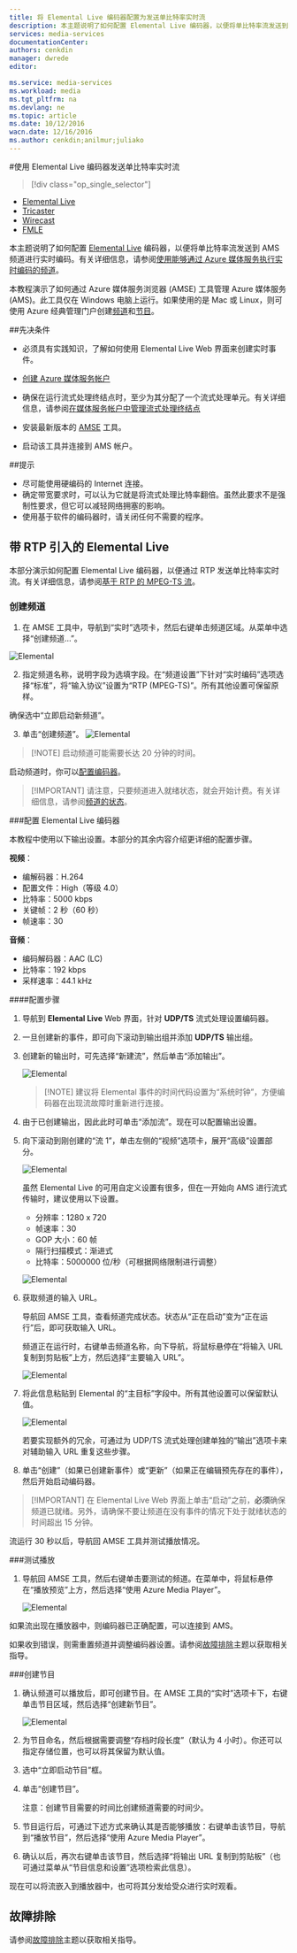 ```yaml
---
title: 将 Elemental Live 编码器配置为发送单比特率实时流
description: 本主题说明了如何配置 Elemental Live 编码器，以便将单比特率流发送到 AMS 频道进行实时编码。
services: media-services
documentationCenter: 
authors: cenkdin
manager: dwrede
editor: 

ms.service: media-services
ms.workload: media
ms.tgt_pltfrm: na
ms.devlang: ne
ms.topic: article
ms.date: 10/12/2016
wacn.date: 12/16/2016
ms.author: cenkdin;anilmur;juliako
---
```


#使用 Elemental Live 编码器发送单比特率实时流

> [!div class="op_single_selector"]
- [Elemental Live](./media-services-configure-elemental-live-encoder.md)
- [Tricaster](./media-services-configure-tricaster-live-encoder.md)
- [Wirecast](./media-services-configure-wirecast-live-encoder.md)
- [FMLE](./media-services-configure-fmle-live-encoder.md)

本主题说明了如何配置 [Elemental Live](http://www.elementaltechnologies.com/products/elemental-live) 编码器，以便将单比特率流发送到 AMS 频道进行实时编码。有关详细信息，请参阅[使用能够通过 Azure 媒体服务执行实时编码的频道](./media-services-manage-live-encoder-enabled-channels.md)。

本教程演示了如何通过 Azure 媒体服务浏览器 (AMSE) 工具管理 Azure 媒体服务 (AMS)。此工具仅在 Windows 电脑上运行。如果使用的是 Mac 或 Linux，则可使用 Azure 经典管理门户创建[频道](./media-services-portal-creating-live-encoder-enabled-channel.md#create-a-channel)和[节目](./media-services-portal-creating-live-encoder-enabled-channel.md#create-and-manage-a-program)。

##先决条件

- 必须具有实践知识，了解如何使用 Elemental Live Web 界面来创建实时事件。
- [创建 Azure 媒体服务帐户](./media-services-create-account.md)
- 确保在运行流式处理终结点时，至少为其分配了一个流式处理单元。有关详细信息，请参阅[在媒体服务帐户中管理流式处理终结点](./media-services-manage-origins.md)

- 安装最新版本的 [AMSE](https://github.com/Azure/Azure-Media-Services-Explorer) 工具。
- 启动该工具并连接到 AMS 帐户。

##提示

- 尽可能使用硬编码的 Internet 连接。
- 确定带宽要求时，可以认为它就是将流式处理比特率翻倍。虽然此要求不是强制性要求，但它可以减轻网络拥塞的影响。
- 使用基于软件的编码器时，请关闭任何不需要的程序。

## 带 RTP 引入的 Elemental Live

本部分演示如何配置 Elemental Live 编码器，以便通过 RTP 发送单比特率实时流。有关详细信息，请参阅[基于 RTP 的 MPEG-TS 流](./media-services-manage-live-encoder-enabled-channels.md#channel)。

### 创建频道

1.  在 AMSE 工具中，导航到“实时”选项卡，然后右键单击频道区域。从菜单中选择“创建频道…”。

![Elemental](./media/media-services-elemental-live-encoder/media-services-elemental1.png)

2. 指定频道名称，说明字段为选填字段。在“频道设置”下针对“实时编码”选项选择“标准”，将“输入协议”设置为“RTP (MPEG-TS)”。所有其他设置可保留原样。

确保选中“立即启动新频道”。

3. 单击“创建频道”。
![Elemental](./media/media-services-elemental-live-encoder/media-services-elemental12.png)

>[!NOTE] 启动频道可能需要长达 20 分钟的时间。

启动频道时，你可以[配置编码器](./media-services-configure-elemental-live-encoder.md#configure_elemental_rtp)。

>[!IMPORTANT] 请注意，只要频道进入就绪状态，就会开始计费。有关详细信息，请参阅[频道的状态](./media-services-manage-live-encoder-enabled-channels.md#states)。

###<a id="configure_elemental_rtp"></a>配置 Elemental Live 编码器 

本教程中使用以下输出设置。本部分的其余内容介绍更详细的配置步骤。

**视频**：
 
- 编解码器：H.264
- 配置文件：High（等级 4.0）
- 比特率：5000 kbps
- 关键帧：2 秒（60 秒）
- 帧速率：30
 
**音频**：

- 编码解码器：AAC (LC)
- 比特率：192 kbps
- 采样速率：44.1 kHz

####配置步骤

1. 导航到 **Elemental Live** Web 界面，针对 **UDP/TS** 流式处理设置编码器。

2. 一旦创建新的事件，即可向下滚动到输出组并添加 **UDP/TS** 输出组。

3. 创建新的输出时，可先选择“新建流”，然后单击“添加输出”。
	
	![Elemental](./media/media-services-elemental-live-encoder/media-services-elemental13.png)
	
	>[!NOTE] 建议将 Elemental 事件的时间代码设置为“系统时钟”，方便编码器在出现流故障时重新进行连接。

4. 由于已创建输出，因此此时可单击“添加流”。现在可以配置输出设置。
5. 向下滚动到刚创建的“流 1”，单击左侧的“视频”选项卡，展开“高级”设置部分。

	![Elemental](./media/media-services-elemental-live-encoder/media-services-elemental4.png)

	虽然 Elemental Live 的可用自定义设置有很多，但在一开始向 AMS 进行流式传输时，建议使用以下设置。
	
	- 分辨率：1280 x 720
	- 帧速率：30
	- GOP 大小：60 帧
	- 隔行扫描模式：渐进式
	- 比特率：5000000 位/秒（可根据网络限制进行调整）
	
	![Elemental](./media/media-services-elemental-live-encoder/media-services-elemental5.png)

6. 获取频道的输入 URL。
	
	导航回 AMSE 工具，查看频道完成状态。状态从“正在启动”变为“正在运行”后，即可获取输入 URL。
	  
	频道正在运行时，右键单击频道名称，向下导航，将鼠标悬停在“将输入 URL 复制到剪贴板”上方，然后选择“主要输入 URL”。
	
	![Elemental](./media/media-services-elemental-live-encoder/media-services-elemental6.png)
	
1. 将此信息粘贴到 Elemental 的“主目标”字段中。所有其他设置可以保留默认值。
	
	![Elemental](./media/media-services-elemental-live-encoder/media-services-elemental14.png)

	若要实现额外的冗余，可通过为 UDP/TS 流式处理创建单独的“输出”选项卡来对辅助输入 URL 重复这些步骤。
	
7. 单击“创建”（如果已创建新事件）或“更新”（如果正在编辑预先存在的事件），然后开始启动编码器。

>[!IMPORTANT] 在 Elemental Live Web 界面上单击“启动”之前，**必须**确保频道已就绪。另外，请确保不要让频道在没有事件的情况下处于就绪状态的时间超出 15 分钟。

流运行 30 秒以后，导航回 AMSE 工具并测试播放情况。

###测试播放
  
1. 导航回 AMSE 工具，然后右键单击要测试的频道。在菜单中，将鼠标悬停在“播放预览”上方，然后选择“使用 Azure Media Player”。

	![Elemental](./media/media-services-elemental-live-encoder/media-services-elemental8.png)

如果流出现在播放器中，则编码器已正确配置，可以连接到 AMS。

如果收到错误，则需重置频道并调整编码器设置。请参阅[故障排除](./media-services-troubleshooting-live-streaming.md)主题以获取相关指导。

###创建节目

1. 确认频道可以播放后，即可创建节目。在 AMSE 工具的“实时”选项卡下，右键单击节目区域，然后选择“创建新节目”。

	![Elemental](./media/media-services-elemental-live-encoder/media-services-elemental9.png)

2. 为节目命名，然后根据需要调整“存档时段长度”（默认为 4 小时）。你还可以指定存储位置，也可以将其保留为默认值。
3. 选中“立即启动节目”框。
4. 单击“创建节目”。
  
	注意：创建节目需要的时间比创建频道需要的时间少。
 
5. 节目运行后，可通过下述方式来确认其是否能够播放：右键单击该节目，导航到“播放节目”，然后选择“使用 Azure Media Player”。
6. 确认以后，再次右键单击该节目，然后选择“将输出 URL 复制到剪贴板”（也可通过菜单从“节目信息和设置”选项检索此信息）。

现在可以将流嵌入到播放器中，也可将其分发给受众进行实时观看。

## 故障排除

请参阅[故障排除](./media-services-troubleshooting-live-streaming.md)主题以获取相关指导。

<!---HONumber=Mooncake_Quality_Review_1202_2016-->